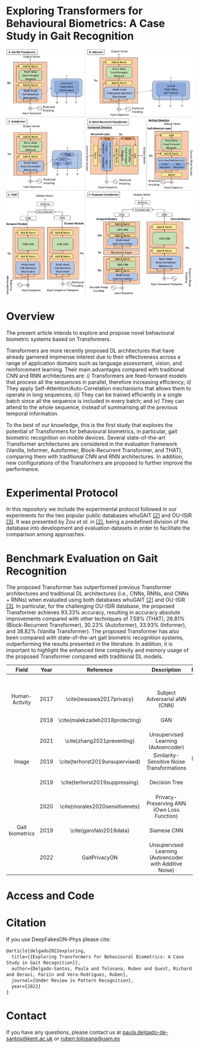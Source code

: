 
# Exploring Transformers for Behavioural Biometrics: A Case Study in Gait Recognition

![Header](./Images/AllTransformers.png)

# Overview

The present article intends to explore and propose novel behavioural biometric systems based on Transformers. 

Transformers are more recently proposed DL architectures that have already garnered impmense interest due to their effectiveness across a range of application domains such as language assessment, vision, and reinforcement learning. Their main advantages compared with traditional CNN and RNN architectures are: *i)* Transformers are feed-forward models that process all the sequences in parallel, therefore increasing efficiency; *ii)* They apply Self-Attention/Auto-Correlation mechanisms that allows them to operate in long sequences; *iii)* They can be trained efficiently in a single batch since all the sequence is included in every batch; and *iv)* They can attend to the whole sequence, instead of summarising all the previous temporal information.

To the best of our knowledge, this is the first study that explores the potential of Transformers for behavioural biometrics, in particular, gait biometric recognition on mobile devices. Several state-of-the-art Transformer architectures are considered in the evaluation framework (Vanilla, Informer, Autoformer, Block-Recurrent Transformer, and THAT), comparing them with traditional CNN and RNN architectures. In addition, new configurations of the Transformers are proposed to further improve the performance.

# Experimental Protocol

In this repository we include the experimental protocol followed in our experiments for the two popular public databases whuGAIT [\[2\]](https://github.com/qinnzou/Gait-Recognition-Using-Smartphones) and OU-ISIR [\[3\]](https://www.sciencedirect.com/science/article/pii/S003132031300280X). It was presented by Zou *et al.* in [\[2\]](https://github.com/qinnzou/Gait-Recognition-Using-Smartphones), being a predefined division of the database into development and evaluation datasets in order to facilitate the comparison among approaches.


# Benchmark Evaluation on Gait Recognition

The proposed Transformer has outperformed previous Transformer architectures and traditional DL architectures (i.e., CNNs, RNNs, and CNNs + RNNs) when evaluated using both databases whuGAIT [\[2\]](https://github.com/qinnzou/Gait-Recognition-Using-Smartphones) and OU-ISIR [\[3\]](https://www.sciencedirect.com/science/article/pii/S003132031300280X). In particular, for the challenging OU-ISIR database, the proposed Transformer achieves 93.33% accuracy, resulting in accuracy absolute improvements compared with other techniques of 7.59% (THAT), 28.81% (Block-Recurrent Transformer), 30.23% (Autoformer), 33.93% (Informer), and 38.82% (Vanilla Transformer). The proposed Transformer has also been compared with state-of-the-art gait biometric recognition systems, outperforming the results presented in the literature. In addition, it is important to highlight the enhanced time complexity and memory usage of the proposed Transformer compared with traditional DL models.

|      Field      | Year |            Reference            |                       Description                       |       Performance        |                             |
|:---------------:|:----:|:-------------------------------:|:-------------------------------------------------------:|:------------------------:|:---------------------------:|
|                 |      |                                 |                                                         |         Main Task        |    Sensitive Attrributes    |
|  Human-Activity | 2017 |    \cite{iwasawa2017privacy}    |              Subject Adversarial aNN  (CNN)             | Decrease  \leq 1.0% Acc. |     Decrease  40.0% Acc.    |
|                 | 2018 | \cite{malekzadeh2018protecting} |                           GAN                           |   Decrease  1.4% Acc.    |     Decrease  45.8% Acc.    |
|                 | 2021 |    \cite{zhang2021preventing}   |           Unsupervised Learning  (Autoencoder)          | Decrease  \sim 2.0% Acc. |     Decrease  56.8% Acc.    |
|      Image      | 2019 | \cite{terhorst2019unsupervised} |       Similarity-Sensitive  Noise Transformations       |   Increase  \sim 5% EER  | Decrease  $\sim$ 17.0% Acc. |
|                 | 2019 |  \cite{terhorst2019suppressing} |                      Decision Tree                      |    Increase 1.4\% EER    |      Decrease 20% COCR      |
|                 | 2020 | \cite{morales2020sensitivenets} |        Privacy-Preserving ANN (Own Loss Function)       |    Decrease 2.6% Acc.    |  Decrease \sim 54.0\% Acc.  |
| Gait biometrics | 2019 |      \cite{garofalo2019data}    |                       Siamese CNN                       |    Decrease 5.6\% Acc.   |     Decrease 21.0% Acc.     |
|                 | 2022 |          GaitPrivacyON          | Unsupervised Learning (Autoencoder with Additive Noise) |     Decrease 3.2% AUC    |    Decrease \sim 50% AUC    |


# Access and Code

# Citation
If you use DeepFakesON-Phys please cite:

```
@article{delgado2022exploring,
  title={{Exploring Transformers for Behavioural Biometrics: A Case Study in Gait Recognition}},
  author={Delgado-Santos, Paula and Tolosana, Ruben and Guest, Richard and Deravi, Farzin and Vera-Rodriguez, Ruben},
  journal={Under Review in Pattern Recognition},
  year={2022}
}

```

# Contact

If you have any questions, please contact us at [paula.delgado-de-santos@kent.ac.uk](mailto:paula.delgado-de-santos@kent.ac.uk) or [ruben.tolosana@uam.es](mailto:ruben.tolosana@uam.es)
